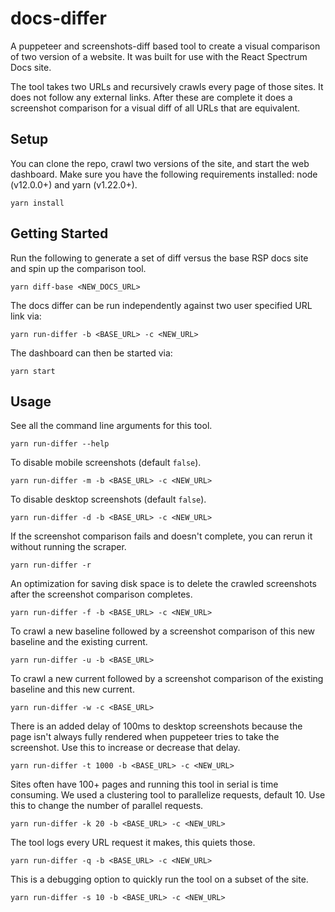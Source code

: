 # docs-differ

A puppeteer and screenshots-diff based tool to create a visual comparison of two version of a website. It was built for use with the React Spectrum Docs site.

The tool takes two URLs and recursively crawls every page of those sites. It does not follow any external links. After these are complete it does a screenshot comparison for a visual diff of all URLs that are equivalent.

## Setup

You can clone the repo, crawl two versions of the site, and start the web dashboard. Make sure you have the following requirements installed: node (v12.0.0+) and yarn (v1.22.0+).

```
yarn install
```

## Getting Started
Run the following to generate a set of diff versus the base RSP docs site and spin up the comparison tool.

```
yarn diff-base <NEW_DOCS_URL>
```

The docs differ can be run independently against two user specified URL link via:

```
yarn run-differ -b <BASE_URL> -c <NEW_URL>
```

The dashboard can then be started via:

```
yarn start
```

## Usage

See all the command line arguments for this tool.
```
yarn run-differ --help
```

To disable mobile screenshots (default `false`).
```
yarn run-differ -m -b <BASE_URL> -c <NEW_URL>
```

To disable desktop screenshots (default `false`).
```
yarn run-differ -d -b <BASE_URL> -c <NEW_URL>
```

If the screenshot comparison fails and doesn't complete, you can rerun it without running the scraper.
```
yarn run-differ -r
```

An optimization for saving disk space is to delete the crawled screenshots after the screenshot comparison completes.
```
yarn run-differ -f -b <BASE_URL> -c <NEW_URL>
```

To crawl a new baseline followed by a screenshot comparison of this new baseline and the existing current.
```
yarn run-differ -u -b <BASE_URL>
```

To crawl a new current followed by a screenshot comparison of the existing baseline and this new current.
```
yarn run-differ -w -c <BASE_URL>
```

There is an added delay of 100ms to desktop screenshots because the page isn't always fully rendered when puppeteer tries to take the screenshot. Use this to increase or decrease that delay.
```
yarn run-differ -t 1000 -b <BASE_URL> -c <NEW_URL>
```

Sites often have 100+ pages and running this tool in serial is time consuming. We used a clustering tool to parallelize requests, default 10. Use this to change the number of parallel requests.
```
yarn run-differ -k 20 -b <BASE_URL> -c <NEW_URL>
```

The tool logs every URL request it makes, this quiets those.
```
yarn run-differ -q -b <BASE_URL> -c <NEW_URL>
```

This is a debugging option to quickly run the tool on a subset of the site.
```
yarn run-differ -s 10 -b <BASE_URL> -c <NEW_URL>
```
